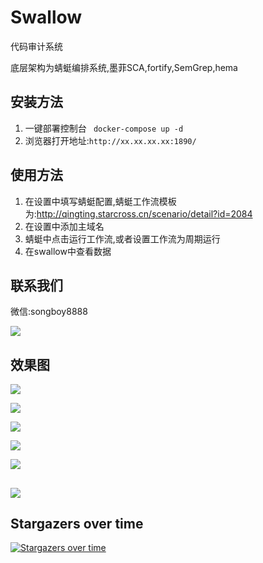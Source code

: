 # Swallow

代码审计系统

底层架构为蜻蜓编排系统,墨菲SCA,fortify,SemGrep,hema


## 安装方法

1. 一键部署控制台 ` docker-compose up -d`
2. 浏览器打开地址:`http://xx.xx.xx.xx:1890/`

## 使用方法
1. 在设置中填写蜻蜓配置,蜻蜓工作流模板为:http://qingting.starcross.cn/scenario/detail?id=2084
2. 在设置中添加主域名
3. 蜻蜓中点击运行工作流,或者设置工作流为周期运行
4. 在swallow中查看数据

[//]: # (![]&#40;https://oss.songboy.site/blog/20230310173646.png&#41;)


## 联系我们

微信:songboy8888

![](https://oss.songboy.site/blog/swallow.png)
 
## 效果图

![](https://oss.songboy.site/blog/20230323215157.png)

![](https://oss.songboy.site/blog/20230323215230.png)

![](https://oss.songboy.site/blog/20230323215238.png)

![](https://oss.songboy.site/blog/20230323215247.png)

![](https://oss.songboy.site/blog/20230323215256.png)


![](https://oss.songboy.site/blog/20230323215304.png)
----

## Stargazers over time

[![Stargazers over time](https://starchart.cc/StarCrossPortal/swallow.svg)](https://starchart.cc/StarCrossPortal/swallow)
